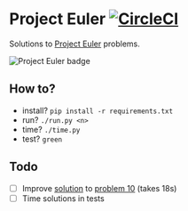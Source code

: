 # Project Euler [![CircleCI](https://circleci.com/gh/n6g7/euler.svg?style=svg)](https://circleci.com/gh/n6g7/euler)

Solutions to [Project Euler](https://projecteuler.net) problems.

![Project Euler badge](https://projecteuler.net/profile/n6g7.png)

## How to?

  - install? `pip install -r requirements.txt`
  - run? `./run.py <n>`
  - time? `./time.py`
  - test? `green`

## Todo

  - [ ] Improve [solution](./solutions/level1/problem10.py) to [problem 10](https://projecteuler.net/problem=10) (takes 18s)
  - [ ] Time solutions in tests
